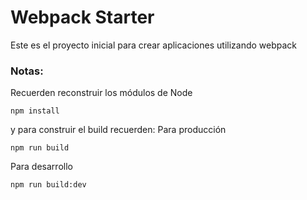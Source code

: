 # Webpack Starter

Este es el proyecto inicial para crear aplicaciones utilizando webpack

### Notas:

Recuerden reconstruir los módulos de Node
```
npm install
```
y para construir el build recuerden:
Para producción

```
npm run build
```

Para desarrollo

```
npm run build:dev
```